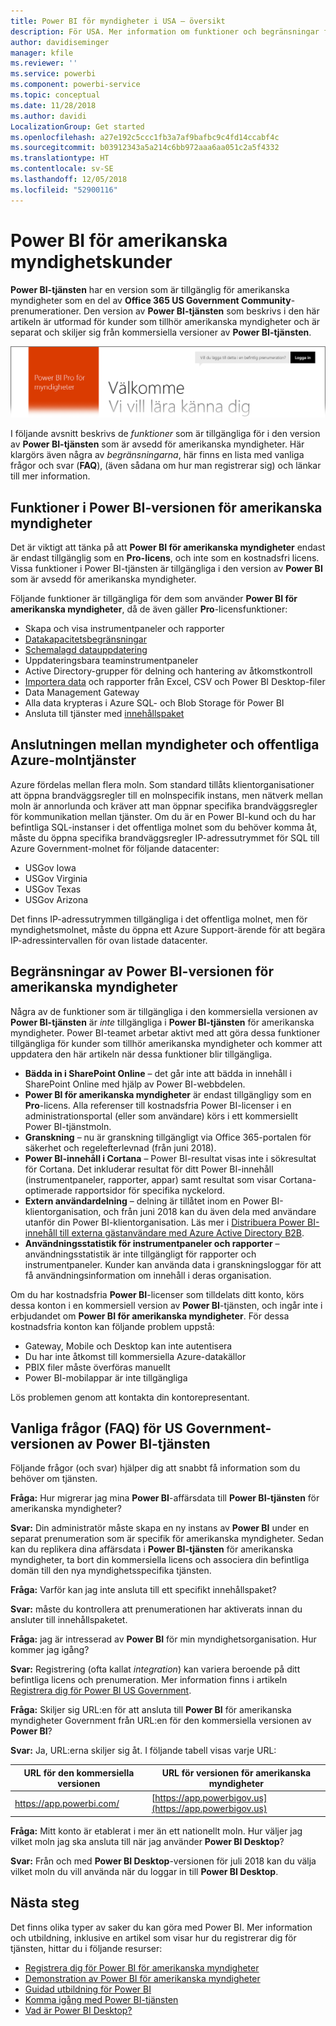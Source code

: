 ```yaml
---
title: Power BI för myndigheter i USA – översikt
description: För USA. Mer information om funktioner och begränsningar för Power BI-tjänsten för amerikanska myndigheter
author: davidiseminger
manager: kfile
ms.reviewer: ''
ms.service: powerbi
ms.component: powerbi-service
ms.topic: conceptual
ms.date: 11/28/2018
ms.author: davidi
LocalizationGroup: Get started
ms.openlocfilehash: a27e192c5ccc1fb3a7af9bafbc9c4fd14ccabf4c
ms.sourcegitcommit: b03912343a5a214c6bb972aaa6aa051c2a5f4332
ms.translationtype: HT
ms.contentlocale: sv-SE
ms.lasthandoff: 12/05/2018
ms.locfileid: "52900116"
---
```

# <a name="power-bi-for-us-government-customers"></a>Power BI för amerikanska myndighetskunder
**Power BI-tjänsten** har en version som är tillgänglig för amerikanska myndigheter som en del av **Office 365 US Government Community**-prenumerationer. Den version av **Power BI-tjänsten** som beskrivs i den här artikeln är utformad för kunder som tillhör amerikanska myndigheter och är separat och skiljer sig från kommersiella versioner av **Power BI-tjänsten**.

![](media/service-govus-overview/service_usgov_overview-1.png)

I följande avsnitt beskrivs de *funktioner* som är tillgängliga för i den version av **Power BI-tjänsten** som är avsedd för amerikanska myndigheter. Här klargörs även några av *begränsningarna*, här finns en lista med vanliga frågor och svar (**FAQ**), (även sådana om hur man registrerar sig) och länkar till mer information.

## <a name="features-of-power-bi-us-government"></a>Funktioner i Power BI-versionen för amerikanska myndigheter
Det är viktigt att tänka på att **Power BI för amerikanska myndigheter** endast är endast tillgänglig som en **Pro-licens**, och inte som en kostnadsfri licens. Vissa funktioner i Power BI-tjänsten är tillgängliga i den version av **Power BI** som är avsedd för amerikanska myndigheter.

Följande funktioner är tillgängliga för dem som använder **Power BI för amerikanska myndigheter**, då de även gäller **Pro**-licensfunktioner:

* Skapa och visa instrumentpaneler och rapporter
* [Datakapacitetsbegränsningar](service-admin-manage-your-data-storage-in-power-bi.md)
* [Schemalagd datauppdatering](refresh-data.md)
* Uppdateringsbara teaminstrumentpaneler
* Active Directory-grupper för delning och hantering av åtkomstkontroll
* [Importera data](service-get-data.md) och rapporter från Excel, CSV och Power BI Desktop-filer
* Data Management Gateway
* Alla data krypteras i Azure SQL- och Blob Storage för Power BI
* Ansluta till tjänster med [innehållspaket](service-connect-to-services.md)

## <a name="connectivity-between-government-and-public-azure-cloud-services"></a>Anslutningen mellan myndigheter och offentliga Azure-molntjänster 

Azure fördelas mellan flera moln. Som standard tillåts klientorganisationer att öppna brandväggsregler till en molnspecifik instans, men nätverk mellan moln är annorlunda och kräver att man öppnar specifika brandväggsregler för kommunikation mellan tjänster. Om du är en Power BI-kund och du har befintliga SQL-instanser i det offentliga molnet som du behöver komma åt, måste du öppna specifika brandväggsregler IP-adressutrymmet för SQL till Azure Government-molnet för följande datacenter:

* USGov Iowa
* USGov Virginia
* USGov Texas
* USGov Arizona

Det finns IP-adressutrymmen tillgängliga i det offentliga molnet, men för myndighetsmolnet, måste du öppna ett Azure Support-ärende för att begära IP-adressintervallen för ovan listade datacenter. 


## <a name="limitations-of-power-bi-us-government"></a>Begränsningar av Power BI-versionen för amerikanska myndigheter
Några av de funktioner som är tillgängliga i den kommersiella versionen av **Power BI-tjänsten** är *inte* tillgängliga i **Power BI-tjänsten** för amerikanska myndigheter. Power BI-teamet arbetar aktivt med att göra dessa funktioner tillgängliga för kunder som tillhör amerikanska myndigheter och kommer att uppdatera den här artikeln när dessa funktioner blir tillgängliga.

* **Bädda in i SharePoint Online** – det går inte att bädda in innehåll i SharePoint Online med hjälp av Power BI-webbdelen.
* **Power BI för amerikanska myndigheter** är endast tillgängligy som en **Pro**-licens. Alla referenser till kostnadsfria Power BI-licenser i en administrationsportal (eller som användare) körs i ett kommersiellt Power BI-tjänstmoln.
* **Granskning** – nu är granskning tillgängligt via Office 365-portalen för säkerhet och regelefterlevnad (från juni 2018).
* **Power BI-innehåll i Cortana** – Power BI-resultat visas inte i sökresultat för Cortana. Det inkluderar resultat för ditt Power BI-innehåll (instrumentpaneler, rapporter, appar) samt resultat som visar Cortana-optimerade rapportsidor för specifika nyckelord.
* **Extern användardelning** – delning är tillåtet inom en Power BI-klientorganisation, och från juni 2018 kan du även dela med användare utanför din Power BI-klientorganisation. Läs mer i [Distribuera Power BI-innehåll till externa gästanvändare med Azure Active Directory B2B](service-admin-azure-ad-b2b.md).
* **Användningsstatistik för instrumentpaneler och rapporter** – användningsstatistik är inte tillgängligt för rapporter och instrumentpaneler. Kunder kan använda data i granskningsloggar för att få användningsinformation om innehåll i deras organisation.

Om du har kostnadsfria **Power BI**-licenser som tilldelats ditt konto, körs dessa konton i en kommersiell version av **Power BI**-tjänsten, och ingår inte i erbjudandet om **Power BI för amerikanska myndigheter**. För dessa kostnadsfria konton kan följande problem uppstå:

* Gateway, Mobile och Desktop kan inte autentisera
* Du har inte åtkomst till kommersiella Azure-datakällor
* PBIX filer måste överföras manuellt
* Power BI-mobilappar är inte tillgängliga

Lös problemen genom att kontakta din kontorepresentant.

## <a name="frequently-asked-questions-faq-for-the-us-government-version-of-the-power-bi-service"></a>Vanliga frågor (FAQ) för US Government-versionen av Power BI-tjänsten
Följande frågor (och svar) hjälper dig att snabbt få information som du behöver om tjänsten.

**Fråga:** Hur migrerar jag mina **Power BI**-affärsdata till **Power BI-tjänsten** för amerikanska myndigheter?

**Svar:** Din administratör måste skapa en ny instans av **Power BI** under en separat prenumeration som är specifik för amerikanska myndigheter. Sedan kan du replikera dina affärsdata i **Power BI-tjänsten** för amerikanska myndigheter, ta bort din kommersiella licens och associera din befintliga domän till den nya myndighetsspecifika tjänsten.

**Fråga:** Varför kan jag inte ansluta till ett specifikt innehållspaket?

**Svar:** måste du kontrollera att prenumerationen har aktiverats innan du ansluter till innehållspaketet.

**Fråga:** jag är intresserad av **Power BI** för min myndighetsorganisation. Hur kommer jag igång?

**Svar:** Registrering (ofta kallat *integration*) kan variera beroende på ditt befintliga licens och prenumeration. Mer information finns i artikeln [Registrera dig för Power BI US Government](service-govus-signup.md).

**Fråga:** Skiljer sig URL:en för att ansluta till **Power BI** för amerikanska myndigheter Government från URL:en för den kommersiella versionen av **Power BI**?

**Svar:** Ja, URL:erna skiljer sig åt. I följande tabell visas varje URL:

| URL för den kommersiella versionen | URL för versionen för amerikanska myndigheter |
| --- | --- |
| https://app.powerbi.com/ |[https://app.powerbigov.us](https://app.powerbigov.us) |

**Fråga:** Mitt konto är etablerat i mer än ett nationellt moln. Hur väljer jag vilket moln jag ska ansluta till när jag använder **Power BI Desktop**?

**Svar:** Från och med **Power BI Desktop**-versionen för juli 2018 kan du välja vilket moln du vill använda när du loggar in till **Power BI Desktop**.


## <a name="next-steps"></a>Nästa steg
Det finns olika typer av saker du kan göra med Power BI. Mer information och utbildning, inklusive en artikel som visar hur du registrerar dig för tjänsten, hittar du i följande resurser:

* [Registrera dig för Power BI för amerikanska myndigheter](service-govus-signup.md)
* <a href="https://channel9.msdn.com/Blogs/Azure/Cognitive-Services-HDInsight-and-Power-BI-on-Azure-Government">Demonstration av Power BI för amerikanska myndigheter</a>
* [Guidad utbildning för Power BI](guided-learning/gettingstarted.yml?tutorial-step=1)
* [Komma igång med Power BI-tjänsten](service-get-started.md)
* [Vad är Power BI Desktop?](desktop-what-is-desktop.md)

